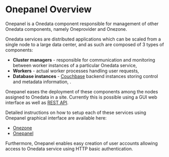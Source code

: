 # Onepanel Overview

Onepanel is a Onedata component responsible for management of other Onedata components, namely Oneprovider and Onezone.

Onedata services are distributed applications which can be scaled from a single node to a large data center, and as such are composed of 3 types of components:
* **Cluster managers** - responsible for communication and monitoring between worker instances of a particular Onedata service,
* **Workers** - actual worker processes handling user requests,
* **Database instances** - [Couchbase](http://www.couchbase.com/) backend instances storing control and metadata information, .

Onepanel eases the deployment of these components among the nodes assigned to Onedata in a site. Currently this is possible using a GUI web interface as well as [REST API](../advanced/rest/onepanel/overview.md).

Detailed instructions on how to setup each of these services using Onepanel graphical interface are available here:
* [Onezone](onezone_installation.md)
* [Onepanel](oneprovider_installation.md)

Furthermore, Onepanel enables easy creation of user accounts allowing access to Onedata service using HTTP basic authentication.
